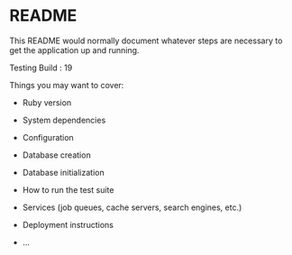 # README

This README would normally document whatever steps are necessary to get the
application up and running.

Testing Build : 19

Things you may want to cover:

* Ruby version

* System dependencies

* Configuration

* Database creation

* Database initialization

* How to run the test suite

* Services (job queues, cache servers, search engines, etc.)

* Deployment instructions

* ...
